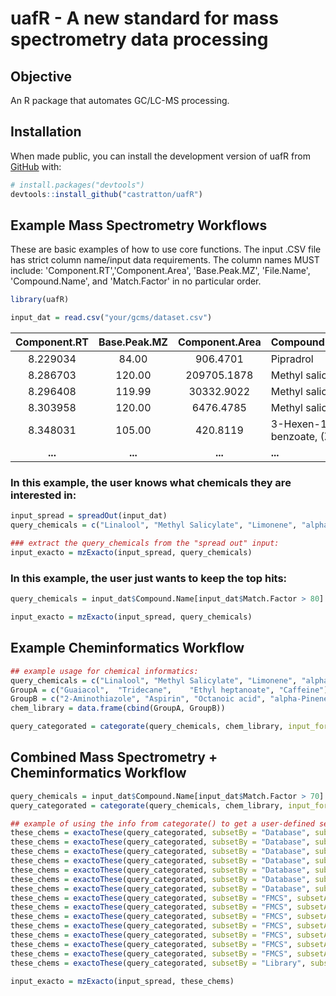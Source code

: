 
# uafR - A new standard for mass spectrometry data processing

<!-- badges: start -->
<!-- badges: end -->

## Objective

An R package that automates GC/LC-MS processing.

## Installation

When made public, you can install the development version of uafR from [GitHub](https://github.com/) with:

``` r
# install.packages("devtools")
devtools::install_github("castratton/uafR")
```

## Example Mass Spectrometry Workflows

These are basic examples of how to use core functions. The input .CSV file has strict column name/input data requirements. The column names MUST include: 'Component.RT','Component.Area', 'Base.Peak.MZ', 'File.Name', 'Compound.Name', and 'Match.Factor' in no particular order.

``` r
library(uafR)

input_dat = read.csv("your/gcms/dataset.csv")
```
 Component.RT  |  Base.Peak.MZ    |  Component.Area  |       Compound.Name        |  Match.Factor  |  File.Name  
:-------------:|:----------------:|:----------------:|:---------------------------|:--------------:|:------------:
8.229034       |84.00             |906.4701          |Pipradrol                   |62.62271        |Std_soln_07    
8.286703       |120.00            |209705.1878       |Methyl salicylate           |98.16152        |Std_soln_00a    
8.296408       |119.99            |30332.9022        |Methyl salicylate           |95.79911        |Std_soln_00    
8.303958       |120.00            |6476.4785         |Methyl salicylate           |86.29569        |Std_soln_07    
8.348031       |105.00            |420.8119          |3-Hexen-1-ol, benzoate, (Z)-|68.78156        |Std_soln_00    
**...**        |**...**           |**...**           |**...**                     |**...**         |**...**         

### In this example, the user knows what chemicals they are interested in:
``` r
input_spread = spreadOut(input_dat)
query_chemicals = c("Linalool", "Methyl Salicylate", "Limonene", "alpha-Thujene")

### extract the query_chemicals from the "spread out" input:
input_exacto = mzExacto(input_spread, query_chemicals)
```
### In this example, the user just wants to keep the top hits:
``` r
query_chemicals = input_dat$Compound.Name[input_dat$Match.Factor > 80]

input_exacto = mzExacto(input_spread, query_chemicals)
```

## Example Cheminformatics Workflow
``` r
## example usage for chemical informatics:
query_chemicals = c("Linalool", "Methyl Salicylate", "Limonene", "alpha-Thujene")
GroupA = c("Guaiacol",	"Tridecane",	"Ethyl heptanoate", "Caffeine")
GroupB = c("2-Aminothiazole", "Aspirin", "Octanoic acid", "alpha-Pinene", "Toluene")
chem_library = data.frame(cbind(GroupA, GroupB))

query_categorated = categorate(query_chemicals, chem_library, input_format = "wide")
```
## Combined Mass Spectrometry + Cheminformatics Workflow

``` r
query_chemicals = input_dat$Compound.Name[input_dat$Match.Factor > 70]
query_categorated = categorate(query_chemicals, chem_library, input_format = "wide")

## example of using the info from categorate() to get a user-defined set of chemicals with exactoThese():
these_chems = exactoThese(query_categorated, subsetBy = "Database", subsetArgs = "All")
these_chems = exactoThese(query_categorated, subsetBy = "Database", subsetArgs = "reactives")
these_chems = exactoThese(query_categorated, subsetBy = "Database", subsetArgs = "LOTUS")
these_chems = exactoThese(query_categorated, subsetBy = "Database", subsetArgs = "KEGG")
these_chems = exactoThese(query_categorated, subsetBy = "Database", subsetArgs = "FEMA")
these_chems = exactoThese(query_categorated, subsetBy = "Database", subsetArgs = "FDA_SPL")
these_chems = exactoThese(query_categorated, subsetBy = "Database", subsetArgs = c("reactives", "FEMA"))
these_chems = exactoThese(query_categorated, subsetBy = "FMCS", subsetArgs = "MW", subsetArgs2 = "Greater Than", subset_input = 125)
these_chems = exactoThese(query_categorated, subsetBy = "FMCS", subsetArgs = "MW", subsetArgs2 = "Less Than", subset_input = 205)
these_chems = exactoThese(query_categorated, subsetBy = "FMCS", subsetArgs = "MW", subsetArgs2 = "Between", subset_input = c(125, 200))
these_chems = exactoThese(query_categorated, subsetBy = "FMCS", subsetArgs = "Rings", subsetArgs2 = "Greater Than", subset_input = 1)
these_chems = exactoThese(query_categorated, subsetBy = "FMCS", subsetArgs = "Groups", subsetArgs2 = "Greater Than", subset_input = 2)
these_chems = exactoThese(query_categorated, subsetBy = "FMCS", subsetArgs = "Atoms", subsetArgs2 = "Greater Than", subset_input = 6)
these_chems = exactoThese(query_categorated, subsetBy = "FMCS", subsetArgs = "NCharges", subsetArgs2 = "Greater Than", subset_input = 2)
these_chems = exactoThese(query_categorated, subsetBy = "Library", subsetArgs = "GroupB")

input_exacto = mzExacto(input_spread, these_chems)
```
